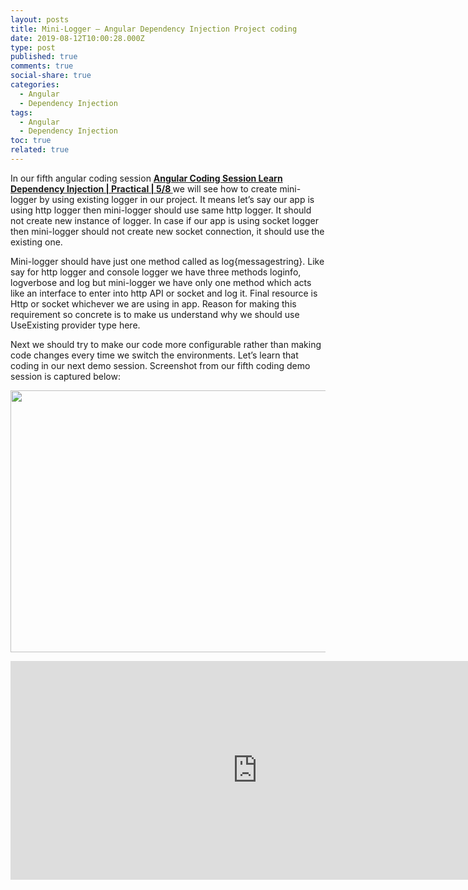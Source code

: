```yaml
---
layout: posts
title: Mini-Logger – Angular Dependency Injection Project coding
date: 2019-08-12T10:00:28.000Z
type: post
published: true
comments: true
social-share: true
categories:
  - Angular
  - Dependency Injection
tags:
  - Angular
  - Dependency Injection
toc: true
related: true
---
```


<p>In our fifth angular coding session <a href="https://www.youtube.com/watch?v=SIAuVR3u3m8&amp;list=PLZed_adPqIJrQ5uFoaQg8P_fDNGjpeSRH&amp;index=32" target="_blank" rel="noopener noreferrer"><strong>Angular Coding Session Learn Dependency Injection | Practical | 5/8 </strong></a>we will see how to create mini-logger by using existing logger in our project. It means let’s say our app is using http logger then mini-logger should use same http logger. It should not create new instance of logger. In case if our app is using socket logger then mini-logger should not create new socket connection, it should use the existing one.</p>
<p>Mini-logger should have just one method called as log{messagestring}. Like say for http logger and console logger we have three methods loginfo, logverbose and log but mini-logger we have only one method which acts like an interface to enter into http API or socket and log it. Final resource is Http or socket whichever we are using in app. Reason for making this requirement so concrete is to make us understand why we should use UseExisting provider type here.</p>
<p>Next we should try to make our code more configurable rather than making code changes every time we switch the environments. Let’s learn that coding in our next demo session. Screenshot from our fifth coding demo session is captured below:</p>
<p><img class="alignnone size-full wp-image-2509" src="{{ site.baseurl }}/assets/2019/08/DI_Coding_5.png" alt="" width="790" height="419" /></p>
<p><iframe src="https://www.youtube.com/embed/SIAuVR3u3m8" width="790" height="350" frameborder="0" allowfullscreen="allowfullscreen"><span data-mce-type="bookmark" style="display: inline-block; width: 0px; overflow: hidden; line-height: 0;" class="mce_SELRES_start">﻿</span></iframe></p>
